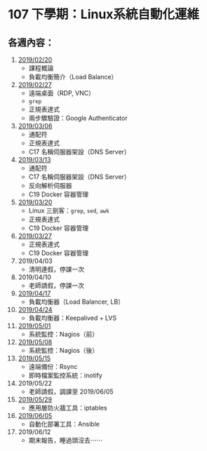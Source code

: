 # 107 下學期：Linux系統自動化運維
## 各週內容：
1. [2019/02/20](W1%2020190220.md)
   * 課程概論
   * 負載均衡簡介（Load Balance）
2. [2019/02/27](W2%2020190227.md)
   * 遠端桌面（RDP, VNC）
   * `grep`
   * 正規表達式
   * 兩步驟驗證：Google Authenticator
3. [2019/03/06](W3%2020190306.md)
   * 通配符
   * 正規表達式
   * C17 名稱伺服器架設（DNS Server）
4. [2019/03/13](W4%2020190313.md)
   * 通配符
   * C17 名稱伺服器架設（DNS Server）
   * 反向解析伺服器
   * C19 Docker 容器管理
5. [2019/03/20](W5%20190320.md)
   * Linux 三劍客：`grep`, `sed`, `awk`
   * 正規表達式
   * C19 Docker 容器管理
6. [2019/03/27](W6%2020190327.md)
   * 正規表達式
   * C19 Docker 容器管理
7. 2019/04/03
   * 清明連假，停課一次
8. 2019/04/10
   * 老師請假，停課一次
9. [2019/04/17](W9%2020190417.md)
   * 負載均衡器（Load Balancer, LB）
10. [2019/04/24](W10%2020190424.md)
    * 負載均衡器：Keepalived + LVS
11. [2019/05/01](W11%2020190501.md)
    * 系統監控：Nagios（前）
12. [2019/05/08](W12%2020190508.md)
    * 系統監控：Nagios（後）
13. [2019/05/15](W13%2020190515.md)
    * 遠端備份：Rsync
    * 即時檔案監控系統：inotify
14. 2019/05/22
    * 老師請假，調課至 2019/06/05
15. [2019/05/29](W15%2020190529.md)
    * 應用層防火牆工具：iptables
16. [2019/06/05](W16%2020190605.md)
    * 自動化部署工具：Ansible
17. 2019/06/12
    * 期末報告，睡過頭沒去⋯⋯